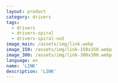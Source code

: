 ```yaml
---
layout: product
category: drivers
tags:
  - drivers
  - drivers-spiral
  - drivers-spiral-no5
image_main: /assets/img/link.webp
image_150: /assets/img/link-150x150.webp
image_300: /assets/img/link-300x300.webp
language: en
name: 'LINK'
description: 'LINK'
---
```

